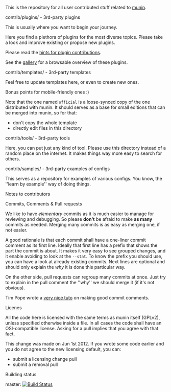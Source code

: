 This is the repository for all user contributed stuff related to
[munin](http://munin-monitoring.org).


contrib/plugins/ - 3rd-party plugins

This is usually where you want to begin your journey.

Here you find a plethora of plugins for the most diverse topics. Please take a look and
improve existing or propose new plugins.

Please read the [hints for plugin contributions](./plugins#contributed-munin-plugins).

See the [gallery](http://gallery.munin-monitoring.org/) for a browsable overview of these plugins.


contrib/templates/ -  3rd-party templates

Feel free to update templates here, or even to create new ones.

Bonus points for mobile-friendly ones :)

Note that the one named `official` is a loose-synced copy of the one distributed with munin.
It should serves as a base for small editions that can be merged into munin, so for that:

* don't copy the whole template
* directly edit files in this directory

contrib/tools/ - 3rd-party tools

Here, you can put just any kind of tool. Please use this directory instead of a random place on the internet.
It makes things way more easy to search for others.


contrib/samples/ - 3rd-party examples of configs

This serves as a repository for examples of various configs. You know, the ''learn by example'' way of doing things.


Notes to contributors

Commits, Comments & Pull requests

We like to have _elementary_ commits as it is much easier to manage for reviewing and debugging.
So please **don't** be afraid to make **as many** commits as needed. Merging many commits is as easy
as merging one, if not easier.

A good rationale is that each commit shall have a one-liner commit comment as its first line.
Ideally that first line has a prefix that shows the part the commit is about. It makes it very
easy to see grouped changes, and it enable avoiding to look at the `--stat`. To know the prefix you should
use, you can have a look at already existing commits. Next lines are optional and should only
explain the _why_ it is done this particular way.

On the other side, pull requests can regroup many commits at once.
Just try to explain in the pull comment the ''why'' we should merge it (if it's not obvious).

Tim Pope wrote a [very nice tuto](http://tbaggery.com/2008/04/19/a-note-about-git-commit-messages.html) on making good commit comments.


Licenes

All the code here is licensed with the same terms as munin itself (GPLv2), unless specified otherwise inside a file.
In all cases the code shall have an OSI-compatible license. Asking for a pull implies that you agree with that fact.

This change was made on Jun 1st 2012. If you wrote some code earlier and you do not agree to the new licensing default, you can:
- submit a licensing change pull
- submit a removal pull


Building status

master: [![Build Status](https://travis-ci.org/munin-monitoring/contrib.svg?branch=master)](https://travis-ci.org/munin-monitoring/contrib)
